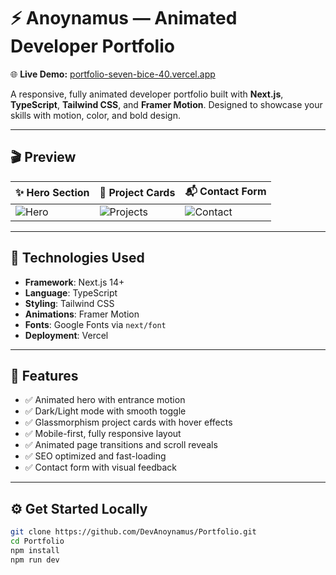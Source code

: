 # ⚡ Anoynamus — Animated Developer Portfolio

🌐 **Live Demo:** [portfolio-seven-bice-40.vercel.app](https://portfolio-seven-bice-40.vercel.app)

A responsive, fully animated developer portfolio built with **Next.js**, **TypeScript**, **Tailwind CSS**, and **Framer Motion**. Designed to showcase your skills with motion, color, and bold design.

---

## 🎬 Preview

| ✨ Hero Section | 💼 Project Cards | 📬 Contact Form |
|----------------|------------------|------------------|
| ![Hero](https://github.com/DevAnoynamus/Portfolio/blob/main/public/hero.gif) | ![Projects](https://github.com/DevAnoynamus/Portfolio/blob/main/public/projects.gif) | ![Contact](https://github.com/DevAnoynamus/Portfolio/blob/main/public/contact.gif) |

---

## 🚀 Technologies Used

- **Framework**: Next.js 14+
- **Language**: TypeScript
- **Styling**: Tailwind CSS
- **Animations**: Framer Motion
- **Fonts**: Google Fonts via `next/font`
- **Deployment**: Vercel

---

## 🎨 Features

- ✅ Animated hero with entrance motion
- ✅ Dark/Light mode with smooth toggle
- ✅ Glassmorphism project cards with hover effects
- ✅ Mobile-first, fully responsive layout
- ✅ Animated page transitions and scroll reveals
- ✅ SEO optimized and fast-loading
- ✅ Contact form with visual feedback

---

## ⚙️ Get Started Locally

```bash
git clone https://github.com/DevAnoynamus/Portfolio.git
cd Portfolio
npm install
npm run dev
